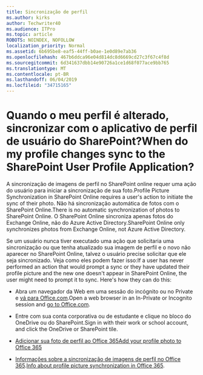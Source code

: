```yaml
---
title: Sincronização de perfil
ms.author: kirks
author: Techwriter40
ms.audience: ITPro
ms.topic: article
ROBOTS: NOINDEX, NOFOLLOW
localization_priority: Normal
ms.assetid: 6b695be8-eaf5-44ff-b0ae-1e0d89e7ab36
ms.openlocfilehash: 467b6ddca96e04d814dc8d6669cd27c3f67c4f8d
ms.sourcegitcommit: 6d341637dbb14e90726a1ce1d68f077ace9bb765
ms.translationtype: MT
ms.contentlocale: pt-BR
ms.lasthandoff: 06/04/2019
ms.locfileid: "34715165"
---
```

# <a name="when-do-my-profile-changes-sync-to-the-sharepoint-user-profile-application"></a><span data-ttu-id="dde63-102">Quando o meu perfil é alterado, sincronizar com o aplicativo de perfil de usuário do SharePoint?</span><span class="sxs-lookup"><span data-stu-id="dde63-102">When do my profile changes sync to the SharePoint User Profile Application?</span></span>

<span data-ttu-id="dde63-103">A sincronização de imagens de perfil no SharePoint online requer uma ação do usuário para iniciar a sincronização de sua foto.</span><span class="sxs-lookup"><span data-stu-id="dde63-103">Profile Picture Synchronization in SharePoint Online requires a user's action to initiate the sync of their photo.</span></span> <span data-ttu-id="dde63-104">Não há sincronização automática de fotos com o SharePoint Online.</span><span class="sxs-lookup"><span data-stu-id="dde63-104">There is no automatic synchronization of photos to SharePoint Online.</span></span> <span data-ttu-id="dde63-105">O SharePoint Online sincroniza apenas fotos do Exchange Online, não do Azure Active Directory.</span><span class="sxs-lookup"><span data-stu-id="dde63-105">SharePoint Online only synchronizes photos from Exchange Online, not Azure Active Directory.</span></span>

<span data-ttu-id="dde63-106">Se um usuário nunca tiver executado uma ação que solicitaria uma sincronização ou que tenha atualizado sua imagem de perfil e o novo não aparecer no SharePoint Online, talvez o usuário precise solicitar que ele seja sincronizado. Veja como eles podem fazer isso:</span><span class="sxs-lookup"><span data-stu-id="dde63-106">If a user has never performed an action that would prompt a sync or they have updated their profile picture and the new one doesn't appear in SharePoint Online, the user might need to prompt it to sync. Here's how they can do this:</span></span>

- <span data-ttu-id="dde63-107">Abra um navegador da Web em uma sessão do incógnito ou no Private e [vá para Office.com](http://www.office.com/).</span><span class="sxs-lookup"><span data-stu-id="dde63-107">Open a web browser in an In-Private or Incognito session and [go to Office.com](http://www.office.com/).</span></span>

- <span data-ttu-id="dde63-108">Entre com sua conta corporativa ou de estudante e clique no bloco do OneDrive ou do SharePoint.</span><span class="sxs-lookup"><span data-stu-id="dde63-108">Sign in with their work or school account, and click the OneDrive or SharePoint tile.</span></span>

- [<span data-ttu-id="dde63-109">Adicionar sua foto de perfil ao Office 365</span><span class="sxs-lookup"><span data-stu-id="dde63-109">Add your profile photo to Office 365</span></span>](https://support.office.com/en-us/article/Add-your-profile-photo-to-Office-365-2eaf93fd-b3f1-43b9-9cdc-bdcd548435b7)

- <span data-ttu-id="dde63-110">[Informações sobre a sincronização de imagens de perfil no Office 365](https://support.office.com/en-us/article/Information-about-user-profile-synchronization-in-SharePoint-Online-177eb196-5887-43c9-84c3-b98a43d35129).</span><span class="sxs-lookup"><span data-stu-id="dde63-110">[Info about profile picture synchronization in Office 365](https://support.office.com/en-us/article/Information-about-user-profile-synchronization-in-SharePoint-Online-177eb196-5887-43c9-84c3-b98a43d35129).</span></span>

